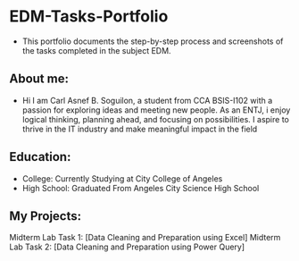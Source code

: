 # EDM-Tasks-Portfolio
- This portfolio documents the step-by-step process and screenshots of the tasks completed in the subject EDM.
  

## About me:
- Hi I am Carl Asnef B. Soguilon, a student from CCA BSIS-I102 with a passion for exploring ideas and meeting new people. As an ENTJ, i enjoy logical thinking, planning ahead, and focusing on possibilities. I aspire to thrive in the IT industry and make meaningful impact in the field
  
## Education:
- College: Currently Studying at City College of Angeles
- High School: Graduated From Angeles City Science High School

## My Projects:
Midterm Lab Task 1: [Data Cleaning and Preparation using Excel]
Midterm Lab Task 2: [Data Cleaning and Preparation using Power Query]
